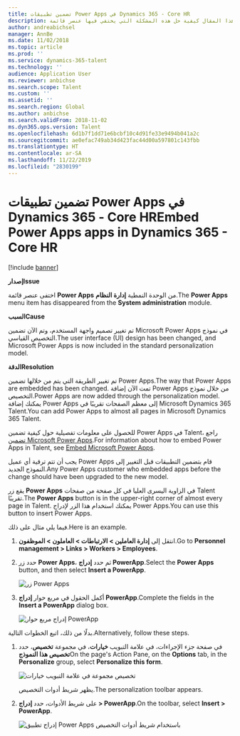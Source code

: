 ```yaml
---
title: تضمين تطبيقات Power Apps في Dynamics 365‏ - Core HR
description: يشرح هذا المقال كيفية حل هذه المشكلة التي يختفي فيها عنصر قائمة Microsoft Power Apps من الوحدة النمطية "إدارة النظام".
author: andreabichsel
manager: AnnBe
ms.date: 11/02/2018
ms.topic: article
ms.prod: ''
ms.service: dynamics-365-talent
ms.technology: ''
audience: Application User
ms.reviewer: anbichse
ms.search.scope: Talent
ms.custom: ''
ms.assetid: ''
ms.search.region: Global
ms.author: anbichse
ms.search.validFrom: 2018-11-02
ms.dyn365.ops.version: Talent
ms.openlocfilehash: 6d1b7f1dd71e6bcbf10c4d91fe33e9494b041a2c
ms.sourcegitcommit: ae0efac749ab34d423fac44d00a597801c143fbb
ms.translationtype: HT
ms.contentlocale: ar-SA
ms.lasthandoff: 11/22/2019
ms.locfileid: "2830199"
---
```

# <a name="embed-power-apps-apps-in-dynamics-365---core-hr"></a><span data-ttu-id="7962e-103">تضمين تطبيقات Power Apps في Dynamics 365‏ - Core HR</span><span class="sxs-lookup"><span data-stu-id="7962e-103">Embed Power Apps apps in Dynamics 365 - Core HR</span></span>

[!include [banner](includes/banner.md)]

<span data-ttu-id="7962e-104">**إصدار**</span><span class="sxs-lookup"><span data-stu-id="7962e-104">**Issue**</span></span>

<span data-ttu-id="7962e-105">اختفى عنصر قائمة **Power Apps** من الوحدة النمطية **إدارة النظام**.</span><span class="sxs-lookup"><span data-stu-id="7962e-105">The **Power Apps** menu item has disappeared from the **System administration** module.</span></span>

<span data-ttu-id="7962e-106">**السبب**</span><span class="sxs-lookup"><span data-stu-id="7962e-106">**Cause**</span></span>

<span data-ttu-id="7962e-107">تم تغيير تصميم واجهة المستخدم، وتم الآن تضمين Microsoft Power Apps في نموذج التخصيص القياسي.</span><span class="sxs-lookup"><span data-stu-id="7962e-107">The user interface (UI) design has been changed, and Microsoft Power Apps is now included in the standard personalization model.</span></span>

<span data-ttu-id="7962e-108">**الدقة**</span><span class="sxs-lookup"><span data-stu-id="7962e-108">**Resolution**</span></span>

<span data-ttu-id="7962e-109">تم تغيير الطريقة التي يتم من خلالها تضمين Power Apps.</span><span class="sxs-lookup"><span data-stu-id="7962e-109">The way that Power Apps are embedded has been changed.</span></span> <span data-ttu-id="7962e-110">تمت الآن إضافة Power Apps من خلال نموذج التخصيص.</span><span class="sxs-lookup"><span data-stu-id="7962e-110">Power Apps are now added through the personalization model.</span></span> <span data-ttu-id="7962e-111">يمكنك إضافة Power Apps إلى معظم الصفحات تقريبًا في Microsoft Dynamics 365 Talent.</span><span class="sxs-lookup"><span data-stu-id="7962e-111">You can add Power Apps to almost all pages in Microsoft Dynamics 365 Talent.</span></span>

<span data-ttu-id="7962e-112">للحصول على معلومات تفصيلية حول كيفية تضمين Power Apps في Talent، راجع [تضمين Microsoft Power Apps](https://docs.microsoft.com/dynamics365/unified-operations/fin-and-ops/get-started/embed-power-apps).</span><span class="sxs-lookup"><span data-stu-id="7962e-112">For information about how to embed Power Apps in Talent, see [Embed Microsoft Power Apps](https://docs.microsoft.com/dynamics365/unified-operations/fin-and-ops/get-started/embed-power-apps).</span></span>

<span data-ttu-id="7962e-113">يجب أن تتم ترقية أي عميل Power Apps قام بتضمين التطبيقات قبل التغيير إلى النموذج الجديد.</span><span class="sxs-lookup"><span data-stu-id="7962e-113">Any Power Apps customer who embedded apps before the change should have been upgraded to the new model.</span></span>

<span data-ttu-id="7962e-114">يقع زر **Power Apps** في الزاوية اليسرى العليا في كل صفحة من صفحات Talent تقريبًا.</span><span class="sxs-lookup"><span data-stu-id="7962e-114">The **Power Apps** button is in the upper-right corner of almost every page in Talent.</span></span> <span data-ttu-id="7962e-115">يمكنك استخدام هذا الزر لإدراج Power Apps.</span><span class="sxs-lookup"><span data-stu-id="7962e-115">You can use this button to insert Power Apps.</span></span>

<span data-ttu-id="7962e-116">فيما يلي مثال على ذلك.</span><span class="sxs-lookup"><span data-stu-id="7962e-116">Here is an example.</span></span>

1. <span data-ttu-id="7962e-117">انتقل إلى **إدارة العاملين \> الارتباطات \> العاملون \> الموظفون**.</span><span class="sxs-lookup"><span data-stu-id="7962e-117">Go to **Personnel management \> Links \> Workers \> Employees**.</span></span>
2. <span data-ttu-id="7962e-118">حدد زر **Power Apps**، ثم حدد **إدراج PowerApp**.</span><span class="sxs-lookup"><span data-stu-id="7962e-118">Select the **Power Apps** button, and then select **Insert a PowerApp**.</span></span>

    ![زر Power Apps](media/png.png)

3. <span data-ttu-id="7962e-120">أكمل الحقول في مربع حوار **إدراج PowerApp**.</span><span class="sxs-lookup"><span data-stu-id="7962e-120">Complete the fields in the **Insert a PowerApp** dialog box.</span></span>

    ![إدراج مربع حوار PowerApp](media/insert-powerapp.png)

<span data-ttu-id="7962e-122">بدلًا من ذلك، اتبع الخطوات التالية.</span><span class="sxs-lookup"><span data-stu-id="7962e-122">Alternatively, follow these steps.</span></span>

1. <span data-ttu-id="7962e-123">في صفحة جزء الإجراءات، في علامة التبويب **خيارات**، في مجموعة **تخصيص**، حدد **تخصيص هذا النموذج**</span><span class="sxs-lookup"><span data-stu-id="7962e-123">On the page's Action Pane, on the **Options** tab, in the **Personalize** group, select **Personalize this form**.</span></span>

    ![تخصيص مجموعة في علامة التبويب خيارات](media/options.png)

    <span data-ttu-id="7962e-125">يظهر شريط أدوات التخصيص.</span><span class="sxs-lookup"><span data-stu-id="7962e-125">The personalization toolbar appears.</span></span>

2. <span data-ttu-id="7962e-126">على شريط الأدوات، حدد **إدراج \> PowerApp**.</span><span class="sxs-lookup"><span data-stu-id="7962e-126">On the toolbar, select **Insert \> PowerApp**.</span></span>

    ![إدراج تطبيق Power Apps باستخدام شريط أدوات التخصيص](media/powerapp-bar.png)
